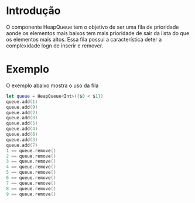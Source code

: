 # Introdução

O componente HeapQueue tem o objetivo de ser uma fila de prioridade aonde os elementos mais baixos tem mais prioridade de sair da lista do que os elementos mais altos. Essa fila possui a característica deter a complexidade logn de inserir e remover.

# Exemplo

O exemplo abaixo mostra o uso da fila

```swift
let queue = HeapQueue<Int>({$0 < $1})
queue.add(1)
queue.add(9)
queue.add(2)
queue.add(8)
queue.add(5)
queue.add(4)
queue.add(6)
queue.add(3)
queue.add(7)
1 == queue.remove()
2 == queue.remove()
3 == queue.remove()
4 == queue.remove()
5 == queue.remove()
6 == queue.remove()
7 == queue.remove()
8 == queue.remove()
9 == queue.remove()
```



